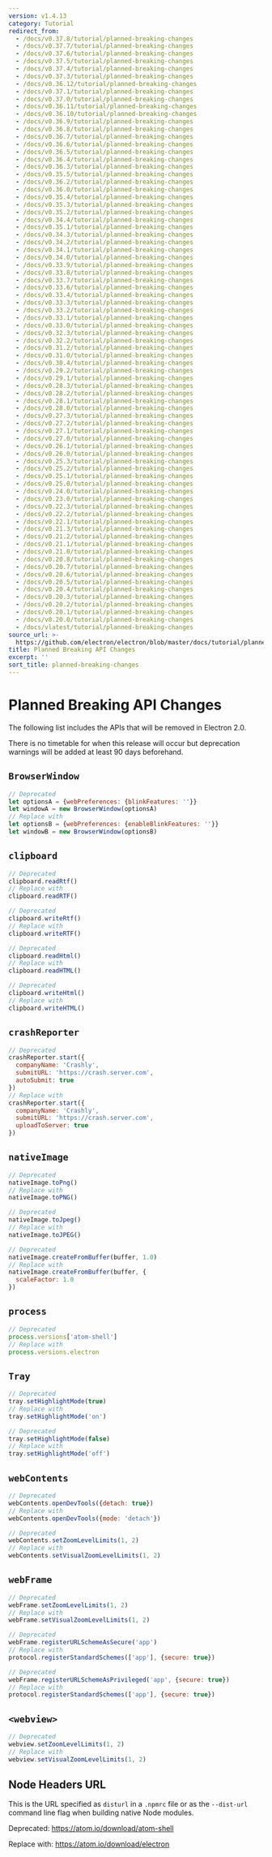 ```yaml
---
version: v1.4.13
category: Tutorial
redirect_from:
  - /docs/v0.37.8/tutorial/planned-breaking-changes
  - /docs/v0.37.7/tutorial/planned-breaking-changes
  - /docs/v0.37.6/tutorial/planned-breaking-changes
  - /docs/v0.37.5/tutorial/planned-breaking-changes
  - /docs/v0.37.4/tutorial/planned-breaking-changes
  - /docs/v0.37.3/tutorial/planned-breaking-changes
  - /docs/v0.36.12/tutorial/planned-breaking-changes
  - /docs/v0.37.1/tutorial/planned-breaking-changes
  - /docs/v0.37.0/tutorial/planned-breaking-changes
  - /docs/v0.36.11/tutorial/planned-breaking-changes
  - /docs/v0.36.10/tutorial/planned-breaking-changes
  - /docs/v0.36.9/tutorial/planned-breaking-changes
  - /docs/v0.36.8/tutorial/planned-breaking-changes
  - /docs/v0.36.7/tutorial/planned-breaking-changes
  - /docs/v0.36.6/tutorial/planned-breaking-changes
  - /docs/v0.36.5/tutorial/planned-breaking-changes
  - /docs/v0.36.4/tutorial/planned-breaking-changes
  - /docs/v0.36.3/tutorial/planned-breaking-changes
  - /docs/v0.35.5/tutorial/planned-breaking-changes
  - /docs/v0.36.2/tutorial/planned-breaking-changes
  - /docs/v0.36.0/tutorial/planned-breaking-changes
  - /docs/v0.35.4/tutorial/planned-breaking-changes
  - /docs/v0.35.3/tutorial/planned-breaking-changes
  - /docs/v0.35.2/tutorial/planned-breaking-changes
  - /docs/v0.34.4/tutorial/planned-breaking-changes
  - /docs/v0.35.1/tutorial/planned-breaking-changes
  - /docs/v0.34.3/tutorial/planned-breaking-changes
  - /docs/v0.34.2/tutorial/planned-breaking-changes
  - /docs/v0.34.1/tutorial/planned-breaking-changes
  - /docs/v0.34.0/tutorial/planned-breaking-changes
  - /docs/v0.33.9/tutorial/planned-breaking-changes
  - /docs/v0.33.8/tutorial/planned-breaking-changes
  - /docs/v0.33.7/tutorial/planned-breaking-changes
  - /docs/v0.33.6/tutorial/planned-breaking-changes
  - /docs/v0.33.4/tutorial/planned-breaking-changes
  - /docs/v0.33.3/tutorial/planned-breaking-changes
  - /docs/v0.33.2/tutorial/planned-breaking-changes
  - /docs/v0.33.1/tutorial/planned-breaking-changes
  - /docs/v0.33.0/tutorial/planned-breaking-changes
  - /docs/v0.32.3/tutorial/planned-breaking-changes
  - /docs/v0.32.2/tutorial/planned-breaking-changes
  - /docs/v0.31.2/tutorial/planned-breaking-changes
  - /docs/v0.31.0/tutorial/planned-breaking-changes
  - /docs/v0.30.4/tutorial/planned-breaking-changes
  - /docs/v0.29.2/tutorial/planned-breaking-changes
  - /docs/v0.29.1/tutorial/planned-breaking-changes
  - /docs/v0.28.3/tutorial/planned-breaking-changes
  - /docs/v0.28.2/tutorial/planned-breaking-changes
  - /docs/v0.28.1/tutorial/planned-breaking-changes
  - /docs/v0.28.0/tutorial/planned-breaking-changes
  - /docs/v0.27.3/tutorial/planned-breaking-changes
  - /docs/v0.27.2/tutorial/planned-breaking-changes
  - /docs/v0.27.1/tutorial/planned-breaking-changes
  - /docs/v0.27.0/tutorial/planned-breaking-changes
  - /docs/v0.26.1/tutorial/planned-breaking-changes
  - /docs/v0.26.0/tutorial/planned-breaking-changes
  - /docs/v0.25.3/tutorial/planned-breaking-changes
  - /docs/v0.25.2/tutorial/planned-breaking-changes
  - /docs/v0.25.1/tutorial/planned-breaking-changes
  - /docs/v0.25.0/tutorial/planned-breaking-changes
  - /docs/v0.24.0/tutorial/planned-breaking-changes
  - /docs/v0.23.0/tutorial/planned-breaking-changes
  - /docs/v0.22.3/tutorial/planned-breaking-changes
  - /docs/v0.22.2/tutorial/planned-breaking-changes
  - /docs/v0.22.1/tutorial/planned-breaking-changes
  - /docs/v0.21.3/tutorial/planned-breaking-changes
  - /docs/v0.21.2/tutorial/planned-breaking-changes
  - /docs/v0.21.1/tutorial/planned-breaking-changes
  - /docs/v0.21.0/tutorial/planned-breaking-changes
  - /docs/v0.20.8/tutorial/planned-breaking-changes
  - /docs/v0.20.7/tutorial/planned-breaking-changes
  - /docs/v0.20.6/tutorial/planned-breaking-changes
  - /docs/v0.20.5/tutorial/planned-breaking-changes
  - /docs/v0.20.4/tutorial/planned-breaking-changes
  - /docs/v0.20.3/tutorial/planned-breaking-changes
  - /docs/v0.20.2/tutorial/planned-breaking-changes
  - /docs/v0.20.1/tutorial/planned-breaking-changes
  - /docs/v0.20.0/tutorial/planned-breaking-changes
  - /docs/vlatest/tutorial/planned-breaking-changes
source_url: >-
  https://github.com/electron/electron/blob/master/docs/tutorial/planned-breaking-changes.md
title: Planned Breaking API Changes
excerpt: ''
sort_title: planned-breaking-changes
---
```

# Planned Breaking API Changes

The following list includes the APIs that will be removed in Electron 2.0.

There is no timetable for when this release will occur but deprecation warnings will be added at least 90 days beforehand.

## `BrowserWindow`

```js
// Deprecated
let optionsA = {webPreferences: {blinkFeatures: ''}}
let windowA = new BrowserWindow(optionsA)
// Replace with
let optionsB = {webPreferences: {enableBlinkFeatures: ''}}
let windowB = new BrowserWindow(optionsB)
```

## `clipboard`

```js
// Deprecated
clipboard.readRtf()
// Replace with
clipboard.readRTF()

// Deprecated
clipboard.writeRtf()
// Replace with
clipboard.writeRTF()

// Deprecated
clipboard.readHtml()
// Replace with
clipboard.readHTML()

// Deprecated
clipboard.writeHtml()
// Replace with
clipboard.writeHTML()
```

## `crashReporter`

```js
// Deprecated
crashReporter.start({
  companyName: 'Crashly',
  submitURL: 'https://crash.server.com',
  autoSubmit: true
})
// Replace with
crashReporter.start({
  companyName: 'Crashly',
  submitURL: 'https://crash.server.com',
  uploadToServer: true
})
```

## `nativeImage`

```js
// Deprecated
nativeImage.toPng()
// Replace with
nativeImage.toPNG()

// Deprecated
nativeImage.toJpeg()
// Replace with
nativeImage.toJPEG()

// Deprecated
nativeImage.createFromBuffer(buffer, 1.0)
// Replace with
nativeImage.createFromBuffer(buffer, {
  scaleFactor: 1.0
})
```

## `process`

```js
// Deprecated
process.versions['atom-shell']
// Replace with
process.versions.electron
```

## `Tray`

```js
// Deprecated
tray.setHighlightMode(true)
// Replace with
tray.setHighlightMode('on')

// Deprecated
tray.setHighlightMode(false)
// Replace with
tray.setHighlightMode('off')
```

## `webContents`

```js
// Deprecated
webContents.openDevTools({detach: true})
// Replace with
webContents.openDevTools({mode: 'detach'})
```

```js
// Deprecated
webContents.setZoomLevelLimits(1, 2)
// Replace with
webContents.setVisualZoomLevelLimits(1, 2)
```

## `webFrame`

```js
// Deprecated
webFrame.setZoomLevelLimits(1, 2)
// Replace with
webFrame.setVisualZoomLevelLimits(1, 2)

// Deprecated
webFrame.registerURLSchemeAsSecure('app')
// Replace with
protocol.registerStandardSchemes(['app'], {secure: true})

// Deprecated
webFrame.registerURLSchemeAsPrivileged('app', {secure: true})
// Replace with
protocol.registerStandardSchemes(['app'], {secure: true})
```

## `<webview>`

```js
// Deprecated
webview.setZoomLevelLimits(1, 2)
// Replace with
webview.setVisualZoomLevelLimits(1, 2)
```

## Node Headers URL

This is the URL specified as `disturl` in a `.npmrc` file or as the `--dist-url` command line flag when building native Node modules.

Deprecated: https://atom.io/download/atom-shell

Replace with: https://atom.io/download/electron
